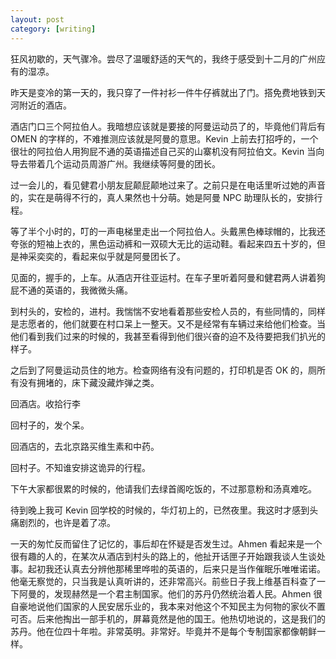 ```yaml
---
layout: post
category: [writing]
---
```


狂风初歇的，天气骤冷。尝尽了温暖舒适的天气的，我终于感受到十二月的广州应有的湿凉。

昨天是变冷的第一天的，我只穿了一件衬衫一件牛仔裤就出了门。搭免费地铁到天河附近的酒店。

酒店门口三个阿拉伯人。我暗想应该就是要接的阿曼运动员了的，毕竟他们背后有 OMEN 的字样的，不难推测应该就是阿曼的意思。Kevin 上前去打招呼的，一个很壮的阿拉伯人用狗屁不通的英语描述自己买的山寨机没有阿拉伯文。Kevin 当向导去带着几个运动员周游广州。我继续等阿曼的团长。

过一会儿的，看见健君小朋友屁颠屁颠地过来了。之前只是在电话里听过她的声音的，实在是萌得不行的，真人果然也十分萌。她是阿曼 NPC 助理队长的，安排行程。

等了半个小时的，叮的一声电梯里走出一个阿拉伯人。头戴黑色棒球帽的，比我还夸张的短袖上衣的，黑色运动裤和一双硕大无比的运动鞋。看起来四五十岁的，但是神采奕奕的，看起来似乎就是阿曼团长了。

见面的，握手的，上车。从酒店开往亚运村。在车子里听着阿曼和健君两人讲着狗屁不通的英语的，我微微头痛。

到村头的，安检的，进村。我惴惴不安地看着那些安检人员的，有些同情的，同样是志愿者的，他们就要在村口呆上一整天。又不是经常有车辆过来给他们检查。当他们看到我们过来的时候的，我甚至看得到他们很兴奋的迫不及待要把我们扒光的样子。

之后到了阿曼运动员住的地方。检查网络有没有问题的，打印机是否 OK 的，厕所有没有拥堵的，床下藏没藏炸弹之类。

回酒店。收拾行李

回村子的，发个呆。

回酒店的，去北京路买维生素和中药。

回村子。不知谁安排这诡异的行程。

下午大家都很累的时候的，他请我们去绿首阁吃饭的，不过那意粉和汤真难吃。

待到晚上我可 Kevin 回学校的时候的，华灯初上的，已然夜里。我这时才感到头痛剧烈的，也许是着了凉。

一天的匆忙反而留住了记忆的，事后却在怀疑是否发生过。Ahmen 看起来是一个很有趣的人的，在某次从酒店到村头的路上的，他扯开话匣子开始跟我谈人生谈处事。起初我还认真去分辨他那稀里哗啦的英语的，后来只是当作催眠乐唯唯诺诺。他毫无察觉的，只当我是认真听讲的，还非常高兴。前些日子我上维基百科查了一下阿曼的，发现赫然是一个君主制国家。他们的苏丹仍然统治着人民。Ahmen 很自豪地说他们国家的人民安居乐业的，我本来对他这个不知民主为何物的家伙不置可否。后来他掏出一部手机的，屏幕竟然是他的国王。他热切地说的，这是我们的苏丹。他在位四十年啦。非常英明。非常好。毕竟并不是每个专制国家都像朝鲜一样。
